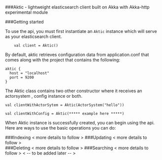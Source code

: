 ###Aktic - lightweight elasticsearch client built on Akka with Akka-http experimental module

###Getting started

To use the api, you must first instantiate an `Aktic` instance which will serve as your elasticsearch client.

```
    val client = Aktic()
```

By default, aktic retrieves configuration data from application.conf that comes along with the project that contains the following:
```
aktic {
  host = "localhost"
  port = 9200
}
```

The Aktic class contains two other constructor where it receives an actorsystem , config instance or both.
```
val clientWithActorSytem = Aktic(ActorSystem("hello"))

val clientWithConfig = Aktic(***** example here *****)
```

When Aktic instance is successfully created, you can begin using the api. Here are ways to use the basic operations you can do:

###Indexing
 < more details to follow >
###Updating
 < more details to follow >   
###Deleting
 < more details to follow >
###Searching
 < more details to follow >
< -- to be added later -- >
